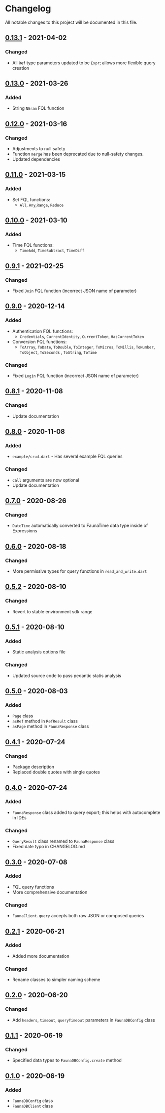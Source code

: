 # Changelog

All notable changes to this project will be documented in this file.

## [0.13.1] - 2021-04-02

### Changed

- All `Ref` type parameters updated to be `Expr`; allows more flexible query creation


## [0.13.0] - 2021-03-26

### Added

- String `NGram` FQL function

## [0.12.0] - 2021-03-16

### Changed

- Adjustments to null safety
- Function `merge` has been deprecated due to null-safety changes.
- Updated dependencies

## [0.11.0] - 2021-03-15

### Added

- Set FQL functions:
    - `All`, `Any`,`Range`, `Reduce`

## [0.10.0] - 2021-03-10

### Added

- Time FQL functions:
    - `TimeAdd`, `TimeSubtract`, `TimeDiff`

## [0.9.1] - 2021-02-25

### Changed

- Fixed `Join` FQL function (incorrect JSON name of parameter)

## [0.9.0] - 2020-12-14

### Added

- Authentication FQL functions:
    - `Credentials`, `CurrentIdentity`, `CurrentToken`, `HasCurrentToken`
- Conversion FQL functions:
    - `ToArray`, `ToDate`, `ToDouble`, `ToInteger`, `ToMicros`, `ToMillis`, `ToNumber`, `ToObject`, `ToSeconds`
      , `ToString`, `ToTime`

### Changed

- Fixed `Login` FQL function (incorrect JSON name of parameter)

## [0.8.1] - 2020-11-08

### Changed

- Update documentation

## [0.8.0] - 2020-11-08

### Added

- `example/crud.dart` - Has several example FQL queries

### Changed

- `Call` arguments are now optional
- Update documentation

## [0.7.0] - 2020-08-26

### Changed

- `DateTime` automatically converted to FaunaTime data type inside of Expressions

## [0.6.0] - 2020-08-18

### Changed

- More permissive types for query functions in `read_and_write.dart`

## [0.5.2] - 2020-08-10

### Changed

- Revert to stable environment sdk range

## [0.5.1] - 2020-08-10

### Added

- Static analysis options file

### Changed

- Updated source code to pass pedantic statis analysis

## [0.5.0] - 2020-08-03

### Added

- `Page` class
- `asRef` method in `RefResult` class
- `asPage` method in `FaunaResponse` class

## [0.4.1] - 2020-07-24

### Changed

- Package description
- Replaced double quotes with single quotes

## [0.4.0] - 2020-07-24

### Added

- `FaunaResponse` class added to query export; this helps with autocomplete in IDEs

### Changed

- `QueryResult` class renamed to `FaunaResponse` class
- Fixed date typo in CHANGELOG.md

## [0.3.0] - 2020-07-08

### Added

- FQL query functions
- More comprehensive documentation

### Changed

- `FaunaClient.query` accepts both raw JSON or composed queries

## [0.2.1] - 2020-06-21

### Added

- Added more documentation

### Changed

- Rename classes to simpler naming scheme

## [0.2.0] - 2020-06-20

### Changed

- Add `headers`, `timeout`, `queryTimeout` parameters in `FaunaDBConfig` class

## [0.1.1] - 2020-06-19

### Changed

- Specified data types to `FaunaDBConfig.create` method

## [0.1.0] - 2020-06-19

### Added

- `FaunaDBConfig` class
- `FaunaDBClient` class

[0.13.1]: https://github.com/gavanitrate/faunadb-http-dart/compare/0.13.0...0.13.1

[0.13.0]: https://github.com/gavanitrate/faunadb-http-dart/compare/0.12.0...0.13.0

[0.12.0]: https://github.com/gavanitrate/faunadb-http-dart/compare/0.11.0...0.12.0

[0.11.0]: https://github.com/gavanitrate/faunadb-http-dart/compare/0.10.0...0.11.0

[0.10.0]: https://github.com/gavanitrate/faunadb-http-dart/compare/0.9.1...0.10.0

[0.9.1]: https://github.com/gavanitrate/faunadb-http-dart/compare/0.9.0...0.9.1

[0.9.0]: https://github.com/gavanitrate/faunadb-http-dart/compare/0.8.1...0.9.0

[0.8.1]: https://github.com/gavanitrate/faunadb-http-dart/compare/0.8.0...0.8.1

[0.8.0]: https://github.com/gavanitrate/faunadb-http-dart/compare/0.7.0...0.8.0

[0.7.0]: https://github.com/gavanitrate/faunadb-http-dart/compare/0.6.0...0.7.0

[0.6.0]: https://github.com/gavanitrate/faunadb-http-dart/compare/0.5.2...0.6.0

[0.5.2]: https://github.com/gavanitrate/faunadb-http-dart/compare/0.5.1...0.5.2

[0.5.1]: https://github.com/gavanitrate/faunadb-http-dart/compare/0.5.0...0.5.1

[0.5.0]: https://github.com/gavanitrate/faunadb-http-dart/compare/0.4.4...0.5.0

[0.4.1]: https://github.com/gavanitrate/faunadb-http-dart/compare/0.4.0...0.4.1

[0.4.0]: https://github.com/gavanitrate/faunadb-http-dart/compare/0.3.0...0.4.0

[0.3.0]: https://github.com/gavanitrate/faunadb-http-dart/compare/0.2.1...0.3.0

[0.2.1]: https://github.com/gavanitrate/faunadb-http-dart/compare/0.2.0...0.2.1

[0.2.0]: https://github.com/gavanitrate/faunadb-http-dart/compare/0.1.1...0.2.0

[0.1.1]: https://github.com/gavanitrate/faunadb-http-dart/compare/0.1.0...0.1.1

[0.1.0]: https://github.com/gavanitrate/faunadb-http-dart/releases/tag/0.1.0
